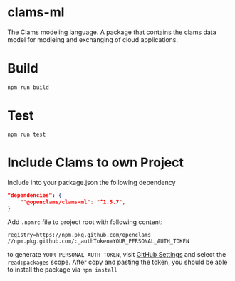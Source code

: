 # clams-ml
The Clams modeling language. A package that contains the clams data model for modleing and exchanging of cloud applications. 


# Build 

```shell
npm run build
```

# Test

```shell
npm run test
```

# Include Clams to own Project

Include into your package.json the following dependency
```json
"dependencies": {
    ""@openclams/clams-ml": "^1.5.7",
}
```

Add `.npmrc` file to project root with following content:
```
registry=https://npm.pkg.github.com/openclams
//npm.pkg.github.com/:_authToken=YOUR_PERSONAL_AUTH_TOKEN
```
to generate `YOUR_PERSONAL_AUTH_TOKEN`, visit [GitHub Settings](https://github.com/settings/tokens) and select the `read:packages` scope.
After copy and pasting the token, you should be able to install the package via `npm install`



